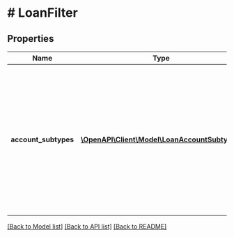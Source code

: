 # # LoanFilter

## Properties

Name | Type | Description | Notes
------------ | ------------- | ------------- | -------------
**account_subtypes** | [**\OpenAPI\Client\Model\LoanAccountSubtype[]**](LoanAccountSubtype.md) | An array of account subtypes to display in Link. If not specified, all account subtypes will be shown. For a full list of valid types and subtypes, see the [Account schema](https://plaid.com/docs/api/accounts#account-type-schema). |

[[Back to Model list]](../../README.md#models) [[Back to API list]](../../README.md#endpoints) [[Back to README]](../../README.md)
